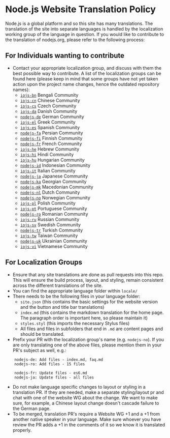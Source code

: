 # Node.js Website Translation Policy

Node.js is a global platform and so this site has many translations. The translation of the site into
separate languages is handled by the localization working group of the language in question. If you
would like to contribute to the translation of nodejs.org, please refer to the following process:

## For Individuals wanting to contribute
* Contact your appropriate localization group, and discuss with them the best possible way to contribute. A list of the localization groups can be found here (please keep in mind that some groups have not yet taken action upon the project name changes, hence the outdated repository names):
    * [`iojs-bn`](https://github.com/nodejs/iojs-bn) Bengali Community
    * [`iojs-cn`](https://github.com/nodejs/iojs-cn) Chinese Community
    * [`iojs-cs`](https://github.com/nodejs/iojs-cs) Czech Community
    * [`iojs-da`](https://github.com/nodejs/iojs-da) Danish Community
    * [`nodejs-de`](https://github.com/nodejs/nodejs-de) German Community
    * [`iojs-el`](https://github.com/nodejs/iojs-el) Greek Community
    * [`iojs-es`](https://github.com/nodejs/iojs-es) Spanish Community
    * [`nodejs-fa`](https://github.com/nodejs/nodejs-fa) Persian Community
    * [`nodejs-fi`](https://github.com/nodejs/nodejs-fi) Finnish Community
    * [`nodejs-fr`](https://github.com/nodejs/nodejs-fr) French Community
    * [`iojs-he`](https://github.com/nodejs/iojs-he) Hebrew Community
    * [`iojs-hi`](https://github.com/nodejs/iojs-hi) Hindi Community
    * [`iojs-hu`](https://github.com/nodejs/iojs-hu) Hungarian Community
    * [`nodejs-id`](https://github.com/nodejs/nodejs-id) Indonesian Community
    * [`iojs-it`](https://github.com/nodejs/iojs-it) Italian Community
    * [`nodejs-ja`](https://github.com/nodejs/nodejs-ja) Japanese Community
    * [`nodejs-ka`](https://github.com/nodejs/nodejs-ka) Georgian Community
    * [`nodejs-mk`](https://github.com/nodejs/nodejs-mk) Macedonian Community
    * [`nodejs-nl`](https://github.com/nodejs/nodejs-nl) Dutch Community
    * [`nodejs-no`](https://github.com/nodejs/nodejs-no) Norwegian Community
    * [`iojs-pl`](https://github.com/nodejs/iojs-pl) Polish Community
    * [`iojs-pt`](https://github.com/nodejs/iojs-pt) Portuguese Community
    * [`nodejs-ro`](https://github.com/nodejs/nodejs-ro) Romanian Community
    * [`iojs-ru`](https://github.com/nodejs/iojs-ru) Russian Community
    * [`iojs-sv`](https://github.com/nodejs/iojs-sv) Swedish Community
    * [`nodejs-tr`](https://github.com/nodejs/nodejs-tr) Turkish Community
    * [`iojs-tw`](https://github.com/nodejs/iojs-tw) Taiwan Community
    * [`nodejs-uk`](https://github.com/nodejs/nodejs-uk) Ukrainian Community
    * [`iojs-vi`](https://github.com/nodejs/iojs-vi) Vietnamese Community

## For Localization Groups
* Ensure that any site translations are done as pull requests into this repo. This will ensure the build process, layout, and styling, remain consistent across the different translations of the site.
* You can find the appropriate language folder within `locale/`
* There needs to be the following files in your language folder:
    * `site.json` (this contains the basic settings for the website version and the button and title bar translations)
    * `index.md` (this contains the markdown translation for the home page. The paragraph order is important here, so please maintain it)
    * `styles.styl` (this imports the necessary Stylus files)
    * All files and files in subfolders that end in `.md` are content pages and should be translated.
* Prefix your PR with the localization group's name (e.g. `nodejs-no`). If you are only translating one of the above files, please mention them in your PR's subject as well, e.g.:
```
    nodejs-de: Add files - index.md, faq.md
    nodejs-ro: Add files - 15 files

    nodejs-fr: Update files - es6.md
    nodejs-ja: Update files - all files
```
* Do not make language specific changes to layout or styling in a translation PR. If they are needed, make a separate styling/layout pr and chat with one of the website WG about the change. We want to make sure, for example, a Chinese layout change doesn't cascade failure to the German page.
* To be merged, translation PR's require a Website WG +1 and a +1 from another native speaker in your language. Make sure whoever you have review the PR adds a +1 in the comments of it so we know it is translated properly.
